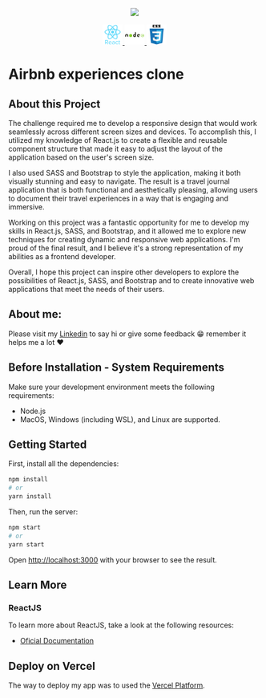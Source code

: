 <p align="center"><img src="https://i.imgur.com/tiwxhHn.png" width="400"></p>
<p align="center">  <a href="https://reactjs.org/" target="_blank" rel="noreferrer"> <img src="https://raw.githubusercontent.com/devicons/devicon/master/icons/react/react-original-wordmark.svg" alt="react" width="40" height="40"/> </a> <a href="https://nodejs.org" target="_blank" rel="noreferrer"> <img src="https://raw.githubusercontent.com/devicons/devicon/master/icons/nodejs/nodejs-original-wordmark.svg" alt="nodejs" width="40" height="40"/> </a> 
<a href="https://www.w3schools.com/css/" target="_blank" rel="noreferrer"> <img src="https://raw.githubusercontent.com/devicons/devicon/master/icons/css3/css3-original-wordmark.svg" alt="css3" width="40" height="40"/> </a> </p>

# Airbnb experiences clone

## About this Project

The challenge required me to develop a responsive design that would work seamlessly across different screen sizes and devices. To accomplish this, I utilized my knowledge of React.js to create a flexible and reusable component structure that made it easy to adjust the layout of the application based on the user's screen size.

I also used SASS and Bootstrap to style the application, making it both visually stunning and easy to navigate. The result is a travel journal application that is both functional and aesthetically pleasing, allowing users to document their travel experiences in a way that is engaging and immersive.

Working on this project was a fantastic opportunity for me to develop my skills in React.js, SASS, and Bootstrap, and it allowed me to explore new techniques for creating dynamic and responsive web applications. I'm proud of the final result, and I believe it's a strong representation of my abilities as a frontend developer.

Overall, I hope this project can inspire other developers to explore the possibilities of React.js, SASS, and Bootstrap and to create innovative web applications that meet the needs of their users.

## About me:

Please visit my [Linkedin](https://www.linkedin.com/in/arenadaiana/) to say hi or give some feedback 	:grin: remember it helps me a lot ♥

## Before Installation - System Requirements

Make sure your development environment meets the following requirements:

 - Node.js
 - MacOS, Windows (including WSL), and Linux are supported.


## Getting Started

First, install all the  dependencies:

```bash
npm install
# or
yarn install
```


Then, run the server:

```bash
npm start
# or
yarn start
```

Open [http://localhost:3000](http://localhost:3000) with your browser to see the result.

## Learn More

### ReactJS

To learn more about ReactJS, take a look at the following resources:

- [Oficial Documentation](https://react.dev/learn)


## Deploy on Vercel

The way to deploy my app was to used the [Vercel Platform](https://vercel.com/).




